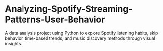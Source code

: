 # Analyzing-Spotify-Streaming-Patterns-User-Behavior
A data analysis project using Python to explore Spotify listening habits, skip behavior, time-based trends, and music discovery methods through visual insights.
